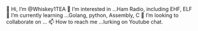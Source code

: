 👋 Hi, I’m @Whiskey1TEA
 👀 I’m interested in ...Ham Radio, including EHF, ELF
 🌱 I’m currently learning ...Golang, python, Assembly, C
 💞️ I’m looking to collaborate on ...
 📫 How to reach me ...lurking on Youtube chat.

<!---
Whiskey1TEA/Whiskey1TEA is a ✨ special ✨ repository because its `README.md` (this file) appears on your GitHub profile.
You can click the Preview link to take a look at your changes.
--->
